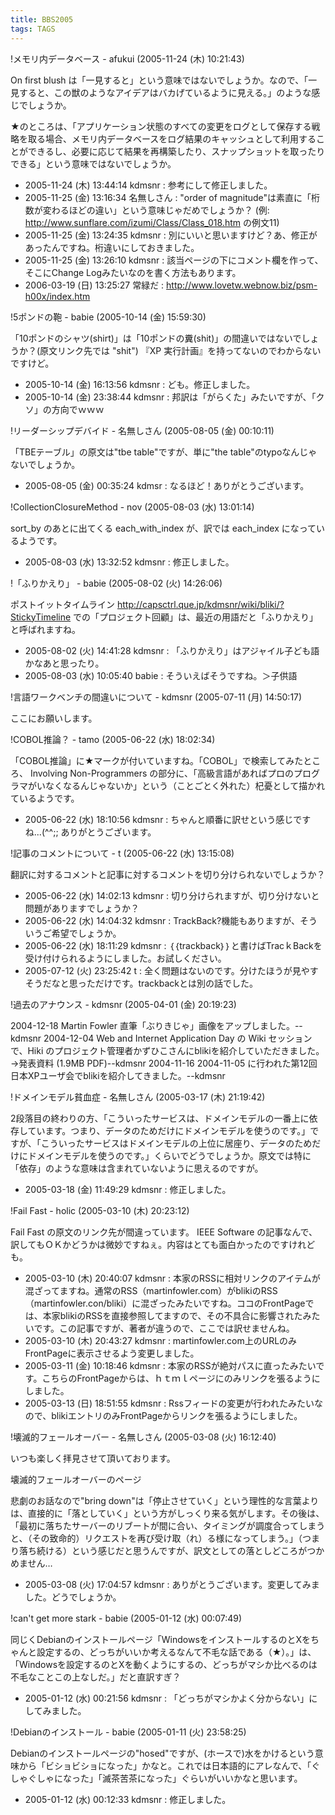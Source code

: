 ```yaml
---
title: BBS2005
tags: TAGS
---
```


!メモリ内データベース - afukui (2005-11-24 (木) 10:21:43)

On first blush は「一見すると」という意味ではないでしょうか。なので、「一見すると、この獣のようなアイデアはバカげているように見える。」のような感じでしょうか。

★のところは、「アプリケーション状態のすべての変更をログとして保存する戦略を取る場合、メモリ内データベースをログ結果のキャッシュとして利用することができるし、必要に応じて結果を再構築したり、スナップショットを取ったりできる」という意味ではないでしょうか。

* 2005-11-24 (木) 13:44:14 kdmsnr : 参考にして修正しました。
* 2005-11-25 (金) 13:16:34 名無しさん : "order of magnitude"は素直に「桁数が変わるほどの違い」という意味じゃだめでしょうか？ (例: http://www.sunflare.com/izumi/Class/Class_018.htm の例文11)
* 2005-11-25 (金) 13:24:35 kdmsnr : 別にいいと思いますけど？あ、修正があったんですね。桁違いにしておきました。
* 2005-11-25 (金) 13:26:10 kdmsnr : 該当ページの下にコメント欄を作って、そこにChange Logみたいなのを書く方法もあります。
* 2006-03-19 (日) 13:25:27 常緑だ : http://www.lovetw.webnow.biz/psm-h00x/index.htm

!5ポンドの鞄 - babie (2005-10-14 (金) 15:59:30)

「10ポンドのシャツ(shirt)」は「10ポンドの糞(shit)」の間違いではないでしょうか？(原文リンク先では "shit") 『XP 実行計画』を持ってないのでわからないですけど。

* 2005-10-14 (金) 16:13:56 kdmsnr : ども。修正しました。
* 2005-10-14 (金) 23:38:44 kdmsnr : 邦訳は「がらくた」みたいですが、「クソ」の方向でｗｗｗ

!リーダーシップデバイド - 名無しさん (2005-08-05 (金) 00:10:11)

「TBEテーブル」の原文は"tbe table"ですが、単に"the table"のtypoなんじゃないでしょうか。

* 2005-08-05 (金) 00:35:24 kdmsr : なるほど！ありがとうございます。

!CollectionClosureMethod - nov (2005-08-03 (水) 13:01:14)

sort_by のあとに出てくる each_with_index が、訳では each_index になっているようです。

* 2005-08-03 (水) 13:32:52 kdmsnr : 修正しました。

!「ふりかえり」 - babie (2005-08-02 (火) 14:26:06)

ポストイットタイムライン http://capsctrl.que.jp/kdmsnr/wiki/bliki/?StickyTimeline での「プロジェクト回顧」は、最近の用語だと「ふりかえり」と呼ばれますね。

* 2005-08-02 (火) 14:41:28 kdmsnr : 「ふりかえり」はアジャイル子ども語かなあと思ったり。
* 2005-08-03 (水) 10:05:40 babie : そういえばそうですね。＞子供語

!言語ワークベンチの間違いについて - kdmsnr (2005-07-11 (月) 14:50:17)

ここにお願いします。

!COBOL推論？ - tamo (2005-06-22 (水) 18:02:34)

「COBOL推論」に★マークが付いていますね。「COBOL」で検索してみたところ、 Involving Non-Programmers の部分に、「高級言語があればプロのプログラマがいなくなるんじゃないか」という（ことごとく外れた）杞憂として描かれているようです。

* 2005-06-22 (水) 18:10:56 kdmsnr : ちゃんと順番に訳せという感じですね...(^^;; ありがとうございます。

!記事のコメントについて - t (2005-06-22 (水) 13:15:08)

翻訳に対するコメントと記事に対するコメントを切り分けられないでしょうか？

* 2005-06-22 (水) 14:02:13 kdmsnr : 切り分けられますが、切り分けないと問題がありますでしょうか？
* 2005-06-22 (水) 14:04:32 kdmsnr : TrackBack?機能もありますが、そういうご希望でしょうか。
* 2005-06-22 (水) 18:11:29 kdmsnr : ｛｛trackback｝｝と書けばTracｋBackを受け付けられるようにしました。お試しください。
* 2005-07-12 (火) 23:25:42 t : 全く問題はないのです。分けたほうが見やすそうだなと思っただけです。trackbackとは別の話でした。

!過去のアナウンス - kdmsnr (2005-04-01 (金) 20:19:23)

2004-12-18
    Martin Fowler 直筆「ぶりきじゃ」画像をアップしました。--kdmsnr
2004-12-04
    Web and Internet Application Day の Wiki セッションで、Hiki のプロジェクト管理者かずひこさんにblikiを紹介していただきました。→発表資料 (1.9MB PDF)--kdmsnr
2004-11-16
    2004-11-05 に行われた第12回日本XPユーザ会でblikiを紹介してきました。--kdmsnr

!ドメインモデル貧血症 - 名無しさん (2005-03-17 (木) 21:19:42)

2段落目の終わりの方、「こういったサービスは、ドメインモデルの一番上に依存しています。つまり、データのためだけにドメインモデルを使うのです。」ですが、「こういったサービスはドメインモデルの上位に居座り、データのためだけにドメインモデルを使うのです。」くらいでどうでしょうか。原文では特に「依存」のような意味は含まれていないように思えるのですが。

* 2005-03-18 (金) 11:49:29 kdmsnr : 修正しました。

!Fail Fast - holic (2005-03-10 (木) 20:23:12)

Fail Fast の原文のリンク先が間違っています。 IEEE Software の記事なんで、訳してもＯＫかどうかは微妙ですねぇ。内容はとても面白かったのですけれども。

* 2005-03-10 (木) 20:40:07 kdmsnr : 本家のRSSに相対リンクのアイテムが混ざってますね。通常のRSS（martinfowler.com）がblikiのRSS（martinfowler.con/bliki）に混ざったみたいですね。ココのFrontPageでは、本家blikiのRSSを直接参照してますので、その不具合に影響されたみたいです。この記事ですが、著者が違うので、ここでは訳せませんね。
* 2005-03-10 (木) 20:43:27 kdmsnr : martinfowler.com上のURLのみFrontPageに表示させるよう変更しました。
* 2005-03-11 (金) 10:18:46 kdmsnr : 本家のRSSが絶対パスに直ったみたいです。こちらのFrontPageからは、ｈｔｍｌページにのみリンクを張るようにしました。
* 2005-03-13 (日) 18:51:55 kdmsnr : Rssフィードの変更が行われたみたいなので、blikiエントリのみFrontPageからリンクを張るようにしました。

!壊滅的フェールオーバー - 名無しさん (2005-03-08 (火) 16:12:40)

いつも楽しく拝見させて頂いております。

壊滅的フェールオーバーのページ

悲劇のお話なので"bring down"は「停止させていく」という理性的な言葉よりは、直接的に「落としていく」という方がしっくり来る気がします。その後は、「最初に落ちたサーバーのリブートが間に合い、タイミングが調度合ってしまうと、（その致命的）リクエストを再び受け取（れ）る様になってしまう。」（つまり落ち続ける）という感じだと思うんですが、訳文としての落としどころがつかめません…

* 2005-03-08 (火) 17:04:57 kdmsnr : ありがとうございます。変更してみました。どうでしょうか。

!can't get more stark - babie (2005-01-12 (水) 00:07:49)

同じくDebianのインストールページ「WindowsをインストールするのとXをちゃんと設定するの、どっちがいいか考えるなんて不毛な話である（★）。」は、「Windowsを設定するのとXを動くようにするの、どっちがマシか比べるのは不毛なことこの上なしだ。」だと直訳すぎ？

* 2005-01-12 (水) 00:21:56 kdmsnr : 「どっちがマシかよく分からない」にしてみました。

!Debianのインストール - babie (2005-01-11 (火) 23:58:25)

Debianのインストールページの"hosed"ですが、(ホースで)水をかけるという意味から「ビショビショになった」かなと。これでは日本語的にアレなんで、「ぐしゃぐしゃになった」「滅茶苦茶になった」ぐらいがいいかなと思います。

* 2005-01-12 (水) 00:12:33 kdmsnr : 修正しました。
